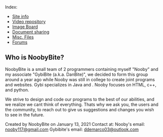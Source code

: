 Index:
 - [Site info](/freepo.markdown)
 - [Video repository](/Videos.markdown)
 - [Image Board](/Pictures.markdown)
 - [Document sharing](/Documents.markdown)
 - [Misc. Files](/Files.markdown)
 - [Forums](/Forums.markdown)

## Who is NoobyBite?
NoobyBite is a small team of 2 programmers containing myself "Nooby" and my associate "GybiBite (a.k.a. DanBite)", we decided to form this group around a year ago while Nooby was still in college to create joint programs and websites. Gybi specializes in Java and <!--add more words-->. Nooby focuses on HTML, c++, and python.

We strive to design and code our programs to the best of our abilities, and we realize we cant think of everything. Thats why we ask you, the users and the community, to reach out to give us suggestions and changes you wish to see in the future.

Created by NoobyBite on January 13, 2021
Contact at:
Nooby's email: nooby117@gmail.com
Gybibite's email: ddemarco03@outlook.com